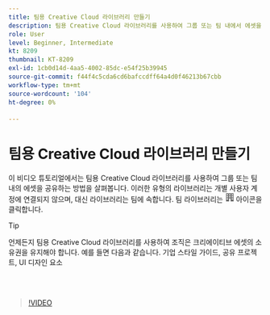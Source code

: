 ```yaml
---
title: 팀용 Creative Cloud 라이브러리 만들기
description: 팀용 Creative Cloud 라이브러리를 사용하여 그룹 또는 팀 내에서 에셋을 공유하는 방법에 대해 알아봅니다
role: User
level: Beginner, Intermediate
kt: 8209
thumbnail: KT-8209
exl-id: 1cb0d14d-4aa5-4002-85dc-e54f25b39945
source-git-commit: f44f4c5cda6cd6bafccdff64a4d0f46213b67cbb
workflow-type: tm+mt
source-wordcount: '104'
ht-degree: 0%

---
```


# 팀용 Creative Cloud 라이브러리 만들기

이 비디오 튜토리얼에서는 팀용 Creative Cloud 라이브러리를 사용하여 그룹 또는 팀 내의 에셋을 공유하는 방법을 살펴봅니다. 이러한 유형의 라이브러리는 개별 사용자 계정에 연결되지 않으며, 대신 라이브러리는 팀에 속합니다. 팀 라이브러리는 ![건물 이미지](assets/Smock_Building_18_N.png) 아이콘을 클릭합니다.

>[!TIP]
>
>언제든지 팀용 Creative Cloud 라이브러리를 사용하여 조직은 크리에이티브 에셋의 소유권을 유지해야 합니다. 예를 들면 다음과 같습니다. 기업 스타일 가이드, 공유 프로젝트, UI 디자인 요소

<br> 

>[!VIDEO](https://video.tv.adobe.com/v/335325?hidetitle=true)
